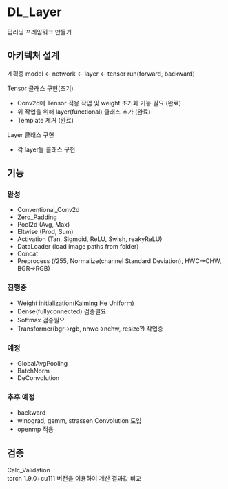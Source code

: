 DL_Layer
=============
딥러닝 프레임워크 만들기

아키텍쳐 설계
------------
계획중
model <- network <- layer <- tensor
run(forward, backward)

Tensor 클래스 구현(초기)
- Conv2d에 Tensor 적용 작업 및 weight 초기화 기능 필요 (완료)
- 위 작업을 위해 layer(functional) 클래스 추가 (완료)
- Template 제거 (완료)

Layer 클래스 구현
- 각 layer들 클래스 구현

기능
------------
### 완성
- Conventional_Conv2d
- Zero_Padding
- Pool2d (Avg, Max)
- Eltwise (Prod, Sum)
- Activation (Tan, Sigmoid, ReLU, Swish, reakyReLU)
- DataLoader (load image paths from folder)
- Concat
- Preprocess (/255, Normalize(channel Standard Deviation), HWC->CHW, BGR->RGB)

### 진행중
- Weight initialization(Kaiming He Uniform)
- Dense(fullyconnected) 검증필요
- Softmax 검증필요
- Transformer(bgr->rgb, nhwc->nchw, resize?) 작업중

### 예정
- GlobalAvgPooling
- BatchNorm
- DeConvolution


### 추후 예정
- backward
- winograd, gemm, strassen Convolution 도입
- openmp 적용

검증
-------------
Calc_Validation   
torch 1.9.0+cu111 버전을 이용하여 계산 결과값 비교
